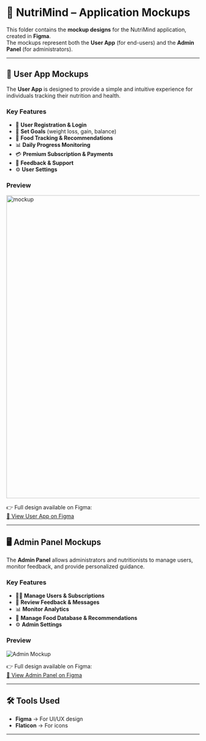 # 🎨 NutriMind – Application Mockups

This folder contains the **mockup designs** for the NutriMind application, created in **Figma**.  
The mockups represent both the **User App** (for end-users) and the **Admin Panel** (for administrators).

---

## 📱 User App Mockups

The **User App** is designed to provide a simple and intuitive experience for individuals tracking their nutrition and health.  

### Key Features
- 👤 **User Registration & Login**
- 🎯 **Set Goals** (weight loss, gain, balance)
- 🥗 **Food Tracking & Recommendations**
- 📊 **Daily Progress Monitoring**
- 💳 **Premium Subscription & Payments**
- 📩 **Feedback & Support**
- ⚙️ **User Settings**

### Preview
<img width="1634" height="789" alt="mockup" src="https://github.com/user-attachments/assets/a20b17ce-06a2-4cc5-bc84-45b42f99de5e" />


👉 Full design available on Figma:  
[🔗 View User App on Figma](https://www.figma.com/design/LqhhiiIW27oIMyA8Si4qor/Untitled?node-id=0-1&t=SwjBYeEucP6NONI5-1)

---

## 🖥️ Admin Panel Mockups

The **Admin Panel** allows administrators and nutritionists to manage users, monitor feedback, and provide personalized guidance.  

### Key Features
- 👩‍⚕️ **Manage Users & Subscriptions**
- 📩 **Review Feedback & Messages**
- 📊 **Monitor Analytics**
- 🥗 **Manage Food Database & Recommendations**
- ⚙️ **Admin Settings**

### Preview
![Admin Mockup](mockups/admin/admin_mockup.png)

👉 Full design available on Figma:  
[🔗 View Admin Panel on Figma](https://www.figma.com/design/LqhhiiIW27oIMyA8Si4qor/Untitled?node-id=87-773)

---

## 🛠 Tools Used
- **Figma** → For UI/UX design  
- **Flaticon** → For icons  

---

